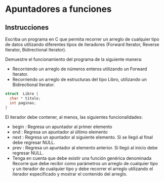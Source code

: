 # Apuntadores a funciones
## Instrucciones

Escriba un programa en C que permita recorrer un arreglo de cualquier tipo de datos utilizando diferentes tipos de iteradores (Forward Iterator, Reverse Iterator, Bidirectional Iterator).

Demuestre el funcionamiento del programa de la siguiente manera:

* Recorriendo un arreglo de números enteros utilizando un Forward Iterator.
* Recorriendo un arreglo de estructuras del tipo Libro, utilizando un Bidirectional Iterator.

```c
struct  Libro {
  char * titulo;
  int paginas;
}
```
El iterador debe contener, al menos, las siguientes funcionalidades: 

* begin :  Regresa un apuntador al primer elemento 
* end : Regresa un apuntador al último elemento
* next : Regresa un apuntador al siguiente elemento. Si se llegó al final debe regresar NULL.
* prev : Regresa un apuntador al elemento anterior. Si llegó al inicio debe regresar NULL.
* Tenga en cuenta que debe existir una función genérica denominada Recorre que debe recibir como parámetros un arreglo de cualquier tipo y un iterador de cualquier tipo y debe recorrer el arreglo utilizando el iterador especificado y mostrar el contenido del arreglo.

